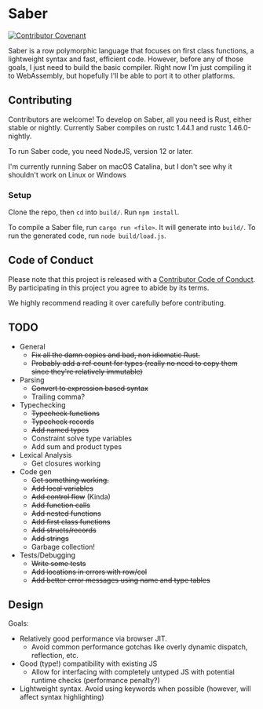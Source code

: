 # Saber

[![Contributor Covenant](https://img.shields.io/badge/Contributor%20Covenant-v2.0%20adopted-ff69b4.svg)](code_of_conduct.md) 

Saber is a row polymorphic language that focuses on first class
functions, a lightweight syntax and fast, efficient code. However,
before any of those goals, I just need to build the basic
compiler. Right now I'm just compiling it to WebAssembly, but
hopefully I'll be able to port it to other platforms.

## Contributing

Contributors are welcome! To develop on Saber, all you need is Rust, either stable 
or nightly. Currently Saber compiles on rustc 1.44.1 and rustc 1.46.0-nightly.

To run Saber code, you need NodeJS, version 12 or later.

I'm currently running Saber on macOS Catalina, but I don't see why it shouldn't work 
on Linux or Windows 

### Setup

Clone the repo, then `cd` into `build/`. Run `npm install`.

To compile a Saber file, run `cargo run <file>`. It will generate into `build/`. To run 
the generated code, run `node build/load.js`.
  

## Code of Conduct

Please note that this project is released with a [Contributor Code of Conduct](code_of_conduct.md). 
By participating in this project you agree to abide by its terms.

We highly recommend reading it over carefully before contributing.

## TODO
- General
  - ~~Fix all the damn copies and bad, non idiomatic Rust.~~
  - ~~Probably add a ref count for types (really no need to copy them
    since they're relatively immutable)~~
- Parsing
  - ~~Convert to expression based syntax~~
  - Trailing comma?
- Typechecking
  - ~~Typecheck functions~~
  - ~~Typecheck records~~
  - ~~Add named types~~
  - Constraint solve type variables
  - Add sum and product types
- Lexical Analysis
  - Get closures working
- Code gen
  - ~~Get something working.~~
  - ~~Add local variables~~
  - ~~Add control flow~~ (Kinda)
  - ~~Add function calls~~
  - ~~Add nested functions~~ 
  - ~~Add first class functions~~
  - ~~Add structs/records~~
  - ~~Add strings~~
  - Garbage collection!
- Tests/Debugging
  - ~~Write some tests~~
  - ~~Add locations in errors with row/col~~
  - ~~Add better error messages using name and type tables~~

## Design

Goals:

- Relatively good performance via browser JIT.
  - Avoid common performance gotchas like overly dynamic dispatch,
    reflection, etc.
- Good (type!) compatibility with existing JS
  - Allow for interfacing with completely untyped JS with potential
    runtime checks (performance penalty?)
- Lightweight syntax. Avoid using keywords when possible (however,
  will affect syntax highlighting)
